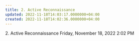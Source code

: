 ```yaml
---
title: 2. Active Reconnaissance
updated: 2022-11-18T14:03:17.0000000+04:00
created: 2022-11-18T14:02:36.0000000+04:00
---
```


2\. Active Reconnaissance
Friday, November 18, 2022
2:02 PM
